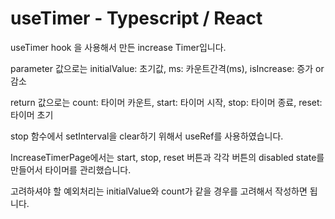 # useTimer - Typescript / React

useTimer hook 을 사용해서 만든 increase Timer입니다.

parameter 값으로는 initialValue: 초기값, ms: 카운트간격(ms), isIncrease: 증가 or 감소

return 값으로는 count: 타이머 카운트, start: 타이머 시작, stop: 타이머 종료, reset: 타이머 초기

stop 함수에서 setInterval을 clear하기 위해서 useRef를 사용하였습니다.

IncreaseTimerPage에서는 start, stop, reset 버튼과 각각 버튼의 disabled state를 만들어서 타이머를 관리했습니다.

고려하셔야 할 예외처리는 initialValue와 count가 같을 경우를 고려해서 작성하면 됩니다.
